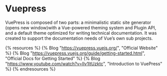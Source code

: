# Vuepress

VuePress is composed of two parts: a minimalistic static site generator (opens new window)with a Vue-powered theming system and Plugin API, and a default theme optimized for writing technical documentation. It was created to support the documentation needs of Vue’s own sub projects.

{% resources %}
  {% Blog "https://vuepress.vuejs.org/", "Official Website" %}
  {% Blog "https://vuepress.vuejs.org/guide/getting-started.html", "Official Docs for Getting Started" %}
  {% Blog "https://www.youtube.com/watch?v=lIv1ItUzktc", "Introduction to VuePress" %}
{% endresources %}
